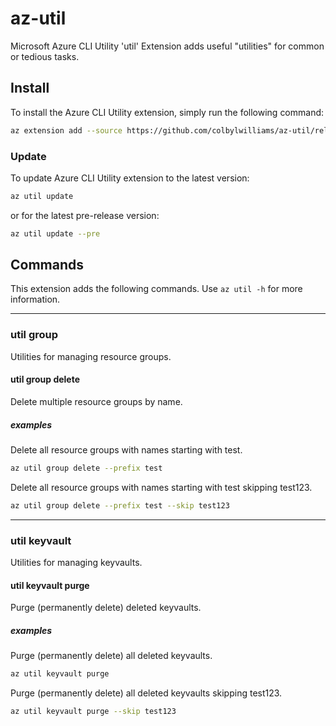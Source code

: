 # az-util

Microsoft Azure CLI Utility 'util' Extension adds useful "utilities" for common or tedious tasks.

## Install

To install the Azure CLI Utility extension, simply run the following command:

```sh
az extension add --source https://github.com/colbylwilliams/az-util/releases/latest/download/util-0.1.4-py2.py3-none-any.whl -y
```

### Update

To update Azure CLI Utility extension to the latest version:

```sh
az util update
```

or for the latest pre-release version:

```sh
az util update --pre
```

## Commands

This extension adds the following commands.  Use `az util -h` for more information.

---

### util group

Utilities for managing resource groups.

#### util group delete

Delete multiple resource groups by name.

##### examples

Delete all resource groups with names starting with test.

```sh
az util group delete --prefix test
```

Delete all resource groups with names starting with test skipping test123.

```sh
az util group delete --prefix test --skip test123
```

---

### util keyvault

Utilities for managing keyvaults.

#### util keyvault purge

Purge (permanently delete) deleted keyvaults.

##### examples

Purge (permanently delete) all deleted keyvaults.

```sh
az util keyvault purge
```

Purge (permanently delete) all deleted keyvaults skipping test123.

```sh
az util keyvault purge --skip test123
```
